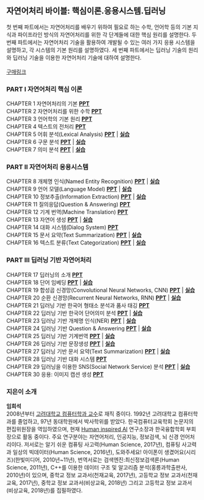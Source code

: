 ## 자연어처리 바이블: 핵심이론.응용시스템.딥러닝

첫 번째 파트에서는 자연어처리를 배우기 위하여 필요로 하는 수학, 언어학 등의 기본 지식과 파이프라인 방식의 자연어처리를 위한 각 단계들에 대한 핵심 원리를 설명한다. 두 번째 파트에서는 자연어처리 기술을 활용하여 개발될 수 있는 여러 가지 응용 시스템을 설명하고, 각 시스템의 기본 원리를 설명하였다. 세 번째 파트에서는 딥러닝 기술의 원리와 딥러닝 기술을 이용한 자연어처리 기술에 대하여 설명한다.  
<br>
[구매링크](https://www.aladin.co.kr/shop/wproduct.aspx?ItemId=233821145) 


### PART I 자연어처리 핵심 이론
CHAPTER 1 자연어처리의 기본 [**PPT**](http://drive.google.com/uc?export=view&id=1T6JX4WQVQmoicbufxaFSX-BERUuOQfWI)  <br>
CHAPTER 2 자연어처리를 위한 수학 [**PPT**](http://drive.google.com/uc?export=view&id=1lvNaQllwVQvmQGSwi0lBTxEWagG4D3aD)  <br>
CHAPTER 3 언어학의 기본 원리 [**PPT**](http://drive.google.com/uc?export=view&id=10zVqFoGs8_5yxmC3vuud1G4HOimfdcY1) <br>
CHAPTER 4 텍스트의 전처리 [**PPT**](http://drive.google.com/uc?export=view&id=1lJHyGKEx76CuUyE4C-8fc0Wgn5V3V4GX) <br>
CHAPTER 5 어휘 분석(Lexical Analysis) [**PPT**](http://drive.google.com/uc?export=view&id=1p7hSGWSDU4AgxF12i2PC-Li2YJ_jRgC1) | [**실습**](https://github.com/nlpai-lab/nlp-bible-code/tree/master/05%EC%9E%A5_%EC%96%B4%ED%9C%98%EB%B6%84%EC%84%9D)<br>
CHAPTER 6 구문 분석 [**PPT**](http://drive.google.com/uc?export=view&id=1rNlOEamyno3YzCFzSmuhvlS52nUJuFGU) | [**실습**](https://github.com/nlpai-lab/nlp-bible-code/tree/master/06%EC%9E%A5_%EC%9D%98%EC%A1%B4%EB%B6%84%EC%84%9D)<br>
CHAPTER 7 의미 분석 [**PPT**](https://drive.google.com/file/d/1LsgVOh3w1kAHFId7rvU7-XLyvst1l4FP/view?usp=sharing) | [**실습**](https://github.com/nlpai-lab/nlp-bible-code/tree/master/07%EC%9E%A5_%EC%9D%98%EB%AF%B8%EB%B6%84%EC%84%9D)<br>

### PART II 자연어처리 응용시스템
CHAPTER 8 개체명 인식(Named Entity Recognition) [**PPT**](http://drive.google.com/uc?export=view&id=11c-ZI1wLzwOyskfuco7717b8hhYinRnJ) | [**실습**](https://github.com/nlpai-lab/nlp-bible-code/tree/master/08%EC%9E%A5_%EA%B0%9C%EC%B2%B4%EB%AA%85%EC%9D%B8%EC%8B%9D)<br>
CHAPTER 9 언어 모델(Language Model) [**PPT**](https://drive.google.com/file/d/1GOtRNRrnwDWxsTVIdHpdSSO9bk-64Erl/view?usp=sharing) | [**실습**](https://github.com/nlpai-lab/nlp-bible-code/tree/master/09%EC%9E%A5_%EC%96%B8%EC%96%B4%20%EB%AA%A8%EB%8D%B8)<br>
CHAPTER 10 정보추출(Information Extraction) [**PPT**](http://drive.google.com/uc?export=view&id=1Cpe9lZQlBZ8DDp-hrnB2PO_xEmPxgdPm) | [**실습**](https://github.com/nlpai-lab/nlp-bible-code/tree/master/10%EC%9E%A5_Information%20Extraction)<br>
CHAPTER 11 질의응답(Question & Answering) [**PPT**](http://drive.google.com/uc?export=view&id=1fGF8q7WzrPSEpFB-TDEpxOFMwOL6sHJF) <br>
CHAPTER 12 기계 번역(Machine Translation) [**PPT**](http://drive.google.com/uc?export=view&id=10RUaY56RXBxoKmeBmUW-oEuY6gbXWAuV) <br>
CHAPTER 13 자연어 생성 [**PPT**](http://drive.google.com/uc?export=view&id=18D7O11M_en-dmnpdjEQG5XUPndu0Wg-j) | [**실습**](https://github.com/nlpai-lab/nlp-bible-code/tree/master/13%EC%9E%A5_%EC%9E%90%EC%97%B0%EC%96%B4%EC%83%9D%EC%84%B1)<br>
CHAPTER 14 대화 시스템(Dialog System) [**PPT**](http://drive.google.com/uc?export=view&id=1x3833rpUWLgXx-NY-SFyrTjp12ZYml_k) <br>
CHAPTER 15 문서 요약(Text Summarization) [**PPT**](http://drive.google.com/uc?export=view&id=143GqbC3oJ5G-rZ5vHdmC9cdSDt2bkx6j) | [**실습**](https://github.com/nlpai-lab/nlp-bible-code/tree/master/15%EC%9E%A5_Text%20summarization)<br>
CHAPTER 16 텍스트 분류(Text Categorization) [**PPT**](http://drive.google.com/uc?export=view&id=176M3ZsmP_-ME9FBDTYhIqf8t-RfS-SHA) | [**실습**](https://github.com/nlpai-lab/nlp-bible-code/tree/master/16%EC%9E%A5_%ED%85%8D%EC%8A%A4%ED%8A%B8%EB%B6%84%EB%A5%98)<br>

### PART III 딥러닝 기반 자연어처리
CHAPTER 17 딥러닝의 소개 [**PPT**](https://drive.google.com/file/d/1TUtPBgxGKIFCe3q_N2l88zuUelluE1Qe/view?usp=sharing) <br>
CHAPTER 18 단어 임베딩 [**PPT**](https://drive.google.com/file/d/13JjSTNA4KmEpBtX4mFBoPE60T-2Dpk8c/view?usp=sharing) | [**실습**](https://github.com/nlpai-lab/nlp-bible-code/tree/master/18%EC%9E%A5_%EB%8B%A8%EC%96%B4%20%EC%9E%84%EB%B2%A0%EB%94%A9)<br>
CHAPTER 19 합성곱 신경망(Convolutional Neural Networks, CNN) [**PPT**](https://drive.google.com/file/d/1T8eRwhPrsAZCJNR0xzGbjH0BGE-jj7t9/view?usp=sharing) | [**실습**](https://github.com/nlpai-lab/nlp-bible-code/tree/master/19%EC%9E%A5_%ED%95%A9%EC%84%B1%EA%B3%B1%EC%8B%A0%EA%B2%BD%EB%A7%9D)<br>
CHAPTER 20 순환 신경망(Recurrent Neural Networks, RNN) [**PPT**](http://drive.google.com/uc?export=view&id=1kkse2sQrzLe0UhVsXUwOBV-Ip0oF2FCK) | [**실습**](https://github.com/nlpai-lab/nlp-bible-code/tree/master/20%EC%9E%A5_%EC%88%9C%ED%99%98%EC%8B%A0%EA%B2%BD%EB%A7%9D)<br>
CHAPTER 21 딥러닝 기반 한국어 형태소 분석과 품사 태깅 [**PPT**](http://drive.google.com/uc?export=view&id=1DqPhmeezcWWUPhQY1O8OAPrbxdf_ntiY) <br>
CHAPTER 22 딥러닝 기반 한국어 단어의미 분석 [**PPT**](http://drive.google.com/uc?export=view&id=1hD5k3NKNj6spRifKzPNkSI8fS8yBf4Nb) | [**실습**](https://github.com/nlpai-lab/nlp-bible-code/tree/master/22%EC%9E%A5_%EC%8B%AC%EC%B8%B5%ED%95%99%EC%8A%B5%EC%9D%84_%EC%9D%B4%EC%9A%A9%ED%95%9C_%EC%9D%98%EB%AF%B8%EB%B6%84%EC%84%9D)<br>
CHAPTER 23 딥러닝 기반 개체명 인식(NER) [**PPT**](http://drive.google.com/uc?export=view&id=1sbRO70dLRQF2eUVQzgqUdte2bz-qoq65) | [**실습**](https://github.com/nlpai-lab/nlp-bible-code/tree/master/23%EC%9E%A5_%EB%94%A5%EB%9F%AC%EB%8B%9D%20%EA%B8%B0%EB%B0%98%20%EA%B0%9C%EC%B2%B4%EB%AA%85%20%EC%9D%B8%EC%8B%9D)<br>
CHAPTER 24 딥러닝 기반 Question & Answering [**PPT**](http://drive.google.com/uc?export=view&id=1PhHqQxPq4z3TtQa_fcntZ8BaCCp3oQTh) | [**실습**](https://github.com/nlpai-lab/nlp-bible-code/tree/master/24%EC%9E%A5_%EB%94%A5%EB%9F%AC%EB%8B%9D%20%EA%B8%B0%EB%B0%98%20Question%20%26%20%20Answering)<br>
CHAPTER 25 딥러닝 기반 기계번역 [**PPT**](http://drive.google.com/uc?export=view&id=1hulpV1AuANH_RT78w_GXk-btGybO0k_i) | [**실습**](https://github.com/nlpai-lab/nlp-bible-code/tree/master/25%EC%9E%A5_%EB%94%A5%EB%9F%AC%EB%8B%9D%20%EA%B8%B0%EB%B0%98%20%EA%B8%B0%EA%B3%84%EB%B2%88%EC%97%AD)<br>
CHAPTER 26 딥러닝 기반 문장생성 [**PPT**](http://drive.google.com/uc?export=view&id=1kJj4fYBij9dEurvPhhQQNyMXlG11fNw_) | [**실습**](https://github.com/nlpai-lab/nlp-bible-code/tree/master/26%EC%9E%A5_%EB%94%A5%EB%9F%AC%EB%8B%9D%20%EA%B8%B0%EB%B0%98%20%EB%AC%B8%EC%9E%A5%EC%83%9D%EC%84%B1)<br>
CHAPTER 27 딥러닝 기반 문서 요약(Text Summarization) [**PPT**](http://drive.google.com/uc?export=view&id=1TxqtymsaM6EZH6eL9us08LWxDwTeCTcj) | [**실습**](https://github.com/nlpai-lab/nlp-bible-code/tree/master/27%EC%9E%A5_%EB%94%A5%EB%9F%AC%EB%8B%9D%EA%B8%B0%EB%B0%98%20Text%20summarization)<br>
CHAPTER 28 딥러닝 기반 대화 시스템 [**PPT**](http://drive.google.com/uc?export=view&id=1xd4UVA-xd9ybZWVH0e5kLq0qNzeUfle8) <br>
CHAPTER 29 딥러닝을 이용한 SNS(Social Network Service) 분석 [**PPT**](http://drive.google.com/uc?export=view&id=1VtKpU0Q4l4KCtozxMu3xk5eZcBa5Bt60) | [**실습**](https://github.com/nlpai-lab/nlp-bible-code/tree/master/29%EC%9E%A5_%EB%94%A5%EB%9F%AC%EB%8B%9D%EC%9D%84%20%EC%9D%B4%EC%9A%A9%ED%95%9C%20SNS(Social%20Network%20Service)%20%EB%B6%84%EC%84%9D)<br>
CHAPTER 30 응용: 이미지 캡션 생성 [**PPT**](http://drive.google.com/uc?export=view&id=1COd58o-V5dIjo0PEeSAdYxuozzcvdFe8) <br>

### 지은이 소개
**임희석**<br>
2008년부터 [고려대학교 컴퓨터학과 교수](http://cs.korea.ac.kr/cs/index.do)로 재직 중이다. 1992년 고려대학교 컴퓨터학과를 졸업하고, 97년 동대학원에서 박사학위를 받았다. 한국컴퓨터교육학회 논문지의 편집위원장을 역임하였으며, 현재 [Human inspired AI](http://hiai.co.kr/) 연구소장과 한국융합학회 부회장으로 활동 중이다.
주요 연구분야는 자연어처리, 인공지능, 정보검색, 뇌 신경 언어처리이다. 저서로는 알기 쉬운 컴퓨팅 사고력(Human Science, 2017년), 컴퓨팅 사고력과 일상의 빅데이터(Human Science, 2016년), 도와주세요! 아이폰이 생겼어요(시리즈)(한빛미디어, 2010년~11년), 번역서로는 검색엔진:최신정보검색론(Human Science, 2011년), C++를 이용한 데이터 구조 및 알고리즘 분석(홍릉과학출판사, 2010년)이 있으며, 중학교 정보 교과서(천재교육, 2017년), 고등학교 정보 교과서(천재교육, 2017년), 중학교 정보 교과서(비상교육, 2018년) 그리고 고등학교 정보 교과서(비상교육, 2018년)를 집필하였다.
